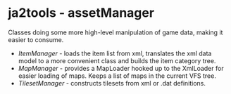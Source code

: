 # ja2tools - assetManager
Classes doing some more high-level manipulation of game data, making it easier to consume.

- *ItemManager* - loads the item list from xml, translates the xml data model to a more convenient class and builds the item category tree.
- *MapManager* - provides a MapLoader hooked up to the XmlLoader for easier loading of maps. Keeps a list of maps in the current VFS tree.
- *TilesetManager* - constructs tilesets from xml or .dat definitions.